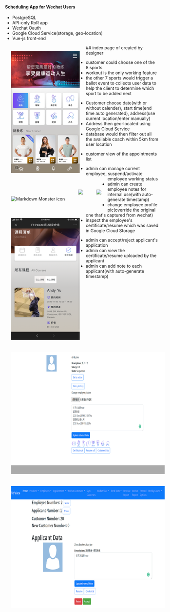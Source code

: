 #### Scheduling App for Wechat Users

* PostgreSQL
* API-only RoR app
* Wechat Oauth
* Google Cloud Service(storage, geo-location)
* Vue-js front-end

<img src="./pic/designer_homepage.png" alt="Markdown Monster icon" style="float: left; margin: 20px; height:400px;" />
## index page of created by designer

* customer could choose one of the 8 sports
* workout is the only working feature
* the other 7 sports would trigger a ballot event to collects user data to help the client to determine which sport to be added next

<p style="float:left">
  <img src="./pic/customer_schedule_entry.png" alt="Markdown Monster icon" style="margin: 20px; height:400px;" />
  <img src="./pic/customer_date_entry.png" style="margin: 20px; height:400px;" />
  <img src="./pic/customer_time_entry.png" style="margin: 20px; height:400px;" />
</p>

* Customer choose date(with or without calender), start time(end time auto generated), address(use current location/enter manually)
* Address then geo-located using Google Cloud Service
* database would then filter out all the available coach within 5km from user location

<img src="./pic/customer_appointment_list.png" alt="Markdown Monster icon" style="float: left; margin: 20px; height:400px;" />

* customer view of the appointments list

<img src="./pic/admin_employee_interface.png" alt="Markdown Monster icon" style="float: left; margin: 20px; height:400px;" />

* admin can manage current employee, suspend/activate employee working status
* admin can create employee notes for internal use(with auto-generate timestamp)
* change employee profile pic(override the original one that's captured from wechat)
* inspect the employee's certificate/resume which was saved in Google Cloud Storage

<img src="./pic/admin_applicant_interface.png" alt="Markdown Monster icon" style="float: left; margin: 20px; height:400px;" />

* admin can accept/reject applicant's application
* admin can view the certificate/resume uploaded by the applicant
* admin can add note to each applicant(with auto-generate timestamp)